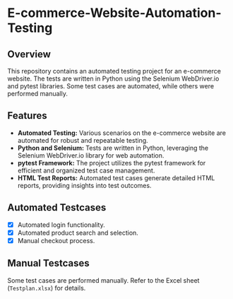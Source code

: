 # E-commerce-Website-Automation-Testing

## Overview
This repository contains an automated testing project for an e-commerce website. The tests are written in Python using the Selenium WebDriver.io and pytest libraries. Some test cases are automated, while others were performed manually.

## Features
- **Automated Testing:** Various scenarios on the e-commerce website are automated for robust and repeatable testing.
- **Python and Selenium:** Tests are written in Python, leveraging the Selenium WebDriver.io library for web automation.
- **pytest Framework:** The project utilizes the pytest framework for efficient and organized test case management.
- **HTML Test Reports:** Automated test cases generate detailed HTML reports, providing insights into test outcomes.

## Automated Testcases
- [x] Automated login functionality.
- [x] Automated product search and selection.
- [x] Manual checkout process.

## Manual Testcases
Some test cases are performed manually. Refer to the Excel sheet (`Testplan.xlsx`) for details.
